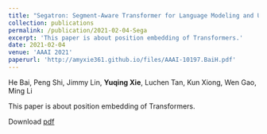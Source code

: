 ```yaml
---
title: "Segatron: Segment-Aware Transformer for Language Modeling and Understanding"
collection: publications
permalink: /publication/2021-02-04-Sega
excerpt: 'This paper is about position embedding of Transformers.'
date: 2021-02-04
venue: 'AAAI 2021'
paperurl: 'http://amyxie361.github.io/files/AAAI-10197.BaiH.pdf'
---
```

He Bai, Peng Shi, Jimmy Lin, **Yuqing Xie**, Luchen Tan, Kun Xiong, Wen Gao, Ming Li

This paper is about position embedding of Transformers.

Download [pdf](http://amyxie361.github.io/files/AAAI-10197.BaiH.pdf)

